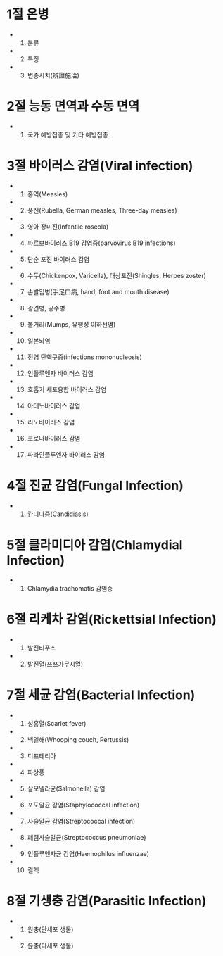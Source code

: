 # 1절 온병
- 1. 분류
- 2. 특징
- 3. 변증시치(辨證施治)
# 2절 능동 면역과 수동 면역
- 1. 국가 예방접종 및 기타 예방접종
# 3절 바이러스 감염(Viral infection)
- 1. 홍역(Measles)
- 2. 풍진(Rubella, German measles, Three-day measles)
- 3. 영아 장미진(Infantile roseola)
- 4. 파르보바이러스 B19 감염증(parvovirus B19 infections)
- 5. 단순 포진 바이러스 감염
- 6. 수두(Chickenpox, Varicella), 대상포진(Shingles, Herpes zoster)
- 7. 손발입병(手足口病, hand, foot and mouth disease)
- 8. 광견병, 공수병
- 9. 볼거리(Mumps, 유행성 이하선염)
- 10. 일본뇌염
- 11. 전염 단핵구증(infections mononucleosis)
- 12. 인플루엔자 바이러스 감염
- 13. 호흡기 세포융합 바이러스 감염
- 14. 아데노바이러스 감염
- 15. 리노바이러스 감염
- 16. 코로나바이러스 감염
- 17. 파라인플루엔자 바이러스 감염
# 4절 진균 감염(Fungal Infection)
- 1. 칸디다증(Candidiasis)
# 5절 클라미디아 감염(Chlamydial Infection)
- 1. Chlamydia trachomatis 감염증
# 6절 리케차 감염(Rickettsial Infection)
- 1. 발진티푸스
- 2. 발진열(쯔쯔가무시열)
# 7절 세균 감염(Bacterial Infection)
- 1. 성홍열(Scarlet fever)
- 2. 백일해(Whooping couch, Pertussis)
- 3. 디프테리아
- 4. 파상풍
- 5. 살모넬라균(Salmonella) 감염
- 6. 포도알균 감염(Staphylococcal infection)
- 7. 사슬알균 감염(Streptococcal infection)
- 8. 폐렴사슬알균(Streptococcus pneumoniae)
- 9. 인플루엔자균 감염(Haemophilus influenzae)
- 10. 결핵
# 8절 기생충 감염(Parasitic Infection)
- 1. 원충(단세포 생물)
- 2. 윤충(다세포 생물)
